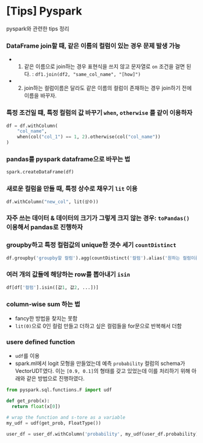 # [Tips] Pyspark


pyspark와 관련한 tips 정리

<!--more-->

### DataFrame join할 때, 같은 이름의 컬럼이 있는 경우 문제 발생 가능
- 1. 같은 이름으로 join하는 경우 표현식을 쓰지 않고 문자열로 `on` 조건을 걸면 된다. : `df1.join(df2, "same_col_name", "[how]")`
- 2. join하는 컬럼이름은 달라도 같은 이름의 컬럼이 존재하는 경우 join하기 전에 이름을 바꾸자.

### 특정 조건일 떄, 특정 컬럼의 값 바꾸기 `when`, `otherwise` 를 같이 이용하자
```python
df = df.withColumn(
    "col_name",
    when(col("col_1") == 1, 2).otherwise(col("col_name"))
)
```

### pandas를 pyspark dataframe으로 바꾸는 법
```python
spark.createDataFrame(df)
```

### 새로운 컬럼을 만들 때, 특정 상수로 채우기 `lit` 이용
```python
df.withColumn("new_col", lit(상수))
```

### 자주 쓰는 데이터 & 데이터의 크기가 그렇게 크지 않는 경우: `toPandas()` 이용해서 pandas로 진행하자

### groupby하고 특정 컬럼값의 unique한 갯수 세기 `countDistinct`
```python
df.groupby('groupby할 컬럼').agg(countDistinct('컬럼').alias('원하는 컬럼이름'))
```

### 여러 개의 값들에 해당하는 row를 뽑아내기 `isin`
```python
df[df['컬럼'].isin([값1, 값2, ...])]
```

### column-wise sum 하는 법
- fancy한 방법을 찾지는 못함
- `lit(0)`으로 0인 컬럼 만들고 더하고 싶은 컬럼들을 for문으로 반복해서 더함

### usere defined function
- `udf`를 이용
- spark.ml에서 logit 모형을 만들었는데 예측 `probability` 컬럼의 schema가 VectorUDT였다. 이는 `[0.9, 0.1]`의 형태를 갖고 있었는데 이를 처리하기 위해 아래와 같은 방법으로 진행하였다.

```python
from pyspark.sql.functions.F import udf

def get_prob(x):
  return float(x[0])

# wrap the function and s-tore as a variable
my_udf = udf(get_prob, FloatType())

user_df = user_df.withColumn('probability', my_udf(user_df.probability))
```
